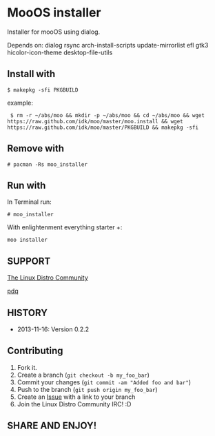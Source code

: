 MooOS installer
=============

Installer for mooOS using dialog.

Depends on: dialog rsync arch-install-scripts update-mirrorlist efl gtk3 hicolor-icon-theme desktop-file-utils

Install with
------------

    $ makepkg -sfi PKGBUILD

example:
    
     $ rm -r ~/abs/moo && mkdir -p ~/abs/moo && cd ~/abs/moo && wget https://raw.github.com/idk/moo/master/moo.install && wget https://raw.github.com/idk/moo/master/PKGBUILD && makepkg -sfi

Remove with
-----------

    # pacman -Rs moo_installer

Run with
--------

In Terminal run:

	# moo_installer

With enlightenment everything starter <Alt>+<Esc>:

	moo installer


SUPPORT
-------

[The Linux Distro Community][1]

[pdq][2]


HISTORY
-------
* 2013-11-16: Version 0.2.2

Contributing
------------

1. Fork it.
2. Create a branch (`git checkout -b my_foo_bar`)
3. Commit your changes (`git commit -am "Added foo and bar"`)
4. Push to the branch (`git push origin my_foo_bar`)
5. Create an [Issue][2] with a link to your branch
6. Join the Linux Distro Community IRC! :D

SHARE AND ENJOY!
----------------

[1]: http://www.linuxdistrocommunity.com
[2]: https://github.com/idk/gtmsu_servicemenu/issues
[3]: http://tmsu.org
